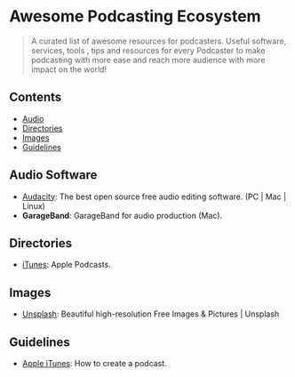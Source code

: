 # Awesome Podcasting Ecosystem
> A curated list of awesome resources for podcasters. Useful software, services, tools , tips and resources for every Podcaster to make podcasting with more ease and reach more audience with more impact on the world!

## Contents

- [Audio](#audio-software)
- [Directories](#directories)
- [Images](#images)
- [Guidelines](#guidelines)

## Audio Software
* [Audacity](https://www.audacityteam.org/): The best open source free audio editing software. (PC | Mac | Linux)
* **GarageBand**: GarageBand for audio production (Mac).


## Directories
* [iTunes](http://awwwards.com): Apple Podcasts.


## Images
* [Unsplash](https://unsplash.com/): Beautiful high-resolution Free Images & Pictures | Unsplash


## Guidelines
* [Apple iTunes](https://help.apple.com/itc/podcasts_connect/#/itca5b22233a): How to create a podcast.
